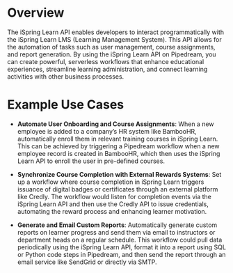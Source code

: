 # Overview

The iSpring Learn API enables developers to interact programmatically with the iSpring Learn LMS (Learning Management System). This API allows for the automation of tasks such as user management, course assignments, and report generation. By using the iSpring Learn API on Pipedream, you can create powerful, serverless workflows that enhance educational experiences, streamline learning administration, and connect learning activities with other business processes.

# Example Use Cases

- **Automate User Onboarding and Course Assignments**: When a new employee is added to a company’s HR system like BambooHR, automatically enroll them in relevant training courses in iSpring Learn. This can be achieved by triggering a Pipedream workflow when a new employee record is created in BambooHR, which then uses the iSpring Learn API to enroll the user in pre-defined courses.

- **Synchronize Course Completion with External Rewards Systems**: Set up a workflow where course completion in iSpring Learn triggers issuance of digital badges or certificates through an external platform like Credly. The workflow would listen for completion events via the iSpring Learn API and then use the Credly API to issue credentials, automating the reward process and enhancing learner motivation.

- **Generate and Email Custom Reports**: Automatically generate custom reports on learner progress and send them via email to instructors or department heads on a regular schedule. This workflow could pull data periodically using the iSpring Learn API, format it into a report using SQL or Python code steps in Pipedream, and then send the report through an email service like SendGrid or directly via SMTP.
